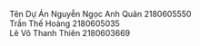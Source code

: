 Tên Dự Án
Nguyễn Ngọc Anh Quân 2180605550 <br/>
Trần Thế Hoàng 2180605035 <br/>
Lê Võ Thanh Thiên 2180603669 
